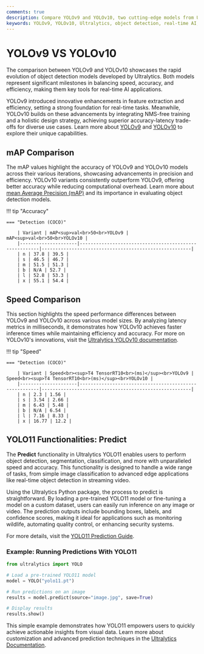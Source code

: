 ```yaml
---
comments: true
description: Compare YOLOv9 and YOLOv10, two cutting-edge models from Ultralytics, to explore advancements in real-time object detection, efficiency, and accuracy. Discover how YOLOv10's innovative architecture and NMS-free training outperform YOLOv9 in speed and performance, making it a top choice for computer vision and edge AI applications.
keywords: YOLOv9, YOLOv10, Ultralytics, object detection, real-time AI, edge AI, computer vision, NMS-free training, model comparison
---
```


# YOLOv9 VS YOLOv10

The comparison between YOLOv9 and YOLOv10 showcases the rapid evolution of object detection models developed by Ultralytics. Both models represent significant milestones in balancing speed, accuracy, and efficiency, making them key tools for real-time AI applications.

YOLOv9 introduced innovative enhancements in feature extraction and efficiency, setting a strong foundation for real-time tasks. Meanwhile, YOLOv10 builds on these advancements by integrating NMS-free training and a holistic design strategy, achieving superior accuracy-latency trade-offs for diverse use cases. Learn more about [YOLOv9](https://www.youtube.com/watch?v=ZF7EAodHn1U&t=1s) and [YOLOv10](https://docs.ultralytics.com/models/yolov10/) to explore their unique capabilities.

## mAP Comparison

The mAP values highlight the accuracy of YOLOv9 and YOLOv10 models across their various iterations, showcasing advancements in precision and efficiency. YOLOv10 variants consistently outperform YOLOv9, offering better accuracy while reducing computational overhead. Learn more about [mean Average Precision (mAP)](https://www.ultralytics.com/glossary/mean-average-precision-map) and its importance in evaluating object detection models.

!!! tip "Accuracy"

    === "Detection (COCO)"

    	| Variant | mAP<sup>val<br>50<br>YOLOv9 | mAP<sup>val<br>50<br>YOLOv10 |
    	|---------------------|-------------------------------------------------------|-------------------------------------------------------|
    	| n | 37.8 | 39.5 |
    	| s | 46.5 | 46.7 |
    	| m | 51.5 | 51.3 |
    	| b | N/A | 52.7 |
    	| l | 52.8 | 53.3 |
    	| x | 55.1 | 54.4 |


## Speed Comparison

This section highlights the speed performance differences between YOLOv9 and YOLOv10 across various model sizes. By analyzing latency metrics in milliseconds, it demonstrates how YOLOv10 achieves faster inference times while maintaining efficiency and accuracy. For more on YOLOv10's innovations, visit the [Ultralytics YOLOv10 documentation](https://docs.ultralytics.com/models/yolov10/).

!!! tip "Speed"

    === "Detection (COCO)"

    	| Variant | Speed<br><sup>T4 TensorRT10<br>(ms)</sup><br>YOLOv9 | Speed<br><sup>T4 TensorRT10<br>(ms)</sup><br>YOLOv10 |
    	|---------------------|-------------------------------------------------------|-------------------------------------------------------|
    	| n | 2.3 | 1.56 |
    	| s | 3.54 | 2.66 |
    	| m | 6.43 | 5.48 |
    	| b | N/A | 6.54 |
    	| l | 7.16 | 8.33 |
    	| x | 16.77 | 12.2 |

## YOLO11 Functionalities: Predict

The **Predict** functionality in Ultralytics YOLO11 enables users to perform object detection, segmentation, classification, and more with unparalleled speed and accuracy. This functionality is designed to handle a wide range of tasks, from simple image classification to advanced edge applications like real-time object detection in streaming video.

Using the Ultralytics Python package, the process to predict is straightforward. By loading a pre-trained YOLO11 model or fine-tuning a model on a custom dataset, users can easily run inference on any image or video. The prediction outputs include bounding boxes, labels, and confidence scores, making it ideal for applications such as monitoring wildlife, automating quality control, or enhancing security systems.

For more details, visit the [YOLO11 Prediction Guide](https://docs.ultralytics.com/modes/predict/).

### Example: Running Predictions With YOLO11

```python
from ultralytics import YOLO

# Load a pre-trained YOLO11 model
model = YOLO("yolo11.pt")

# Run predictions on an image
results = model.predict(source="image.jpg", save=True)

# Display results
results.show()
```

This simple example demonstrates how YOLO11 empowers users to quickly achieve actionable insights from visual data. Learn more about customization and advanced prediction techniques in the [Ultralytics Documentation](https://docs.ultralytics.com/).
